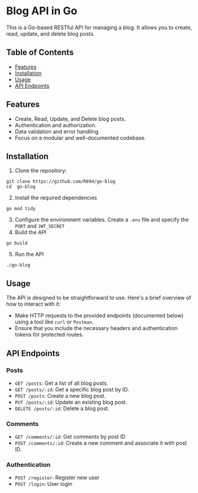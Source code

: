 # Blog API in Go

This is a Go-based RESTful API for managing a blog. It allows you to create, read, update, and delete blog posts.

## Table of Contents

- [Features](#features)
- [Installation](#installation)
- [Usage](#usage)
- [API Endpoints](#api-endpoints)

## Features

- Create, Read, Update, and Delete blog posts.
- Authentication and authorization.
- Data validation and error handling.
- Focus on a modular and well-documented codebase.

## Installation

1. Clone the repository:

```
git clone https://github.com/R894/go-blog
cd  go-blog
```
2. Install the required dependencies
```
go mod tidy
```
3. Configure the environment variables. Create a `.env` file and specify the `PORT` and `JWT_SECRET`
4. Build the API
```
go build
```
5. Run the API
```
./go-blog
```

## Usage
The API is designed to be straightforward to use. Here's a brief overview of how to interact with it:

* Make HTTP requests to the provided endpoints (documented below) using a tool like `curl` or `Postman`.
* Ensure that you include the necessary headers and authentication tokens for protected routes.

## API Endpoints

### Posts
* `GET /posts`: Get a list of all blog posts.
* `GET /posts/:id`: Get a specific blog post by ID.
* `POST /posts`:  Create a new blog post.
* `PUT /posts/:id`: Update an existing blog post.
* `DELETE /posts/:id`: Delete a blog post.

### Comments
* `GET /comments/:id`: Get comments by post ID
* `POST /comments/:id`: Create a new comment and associate it with post ID.

### Authentication
* `POST /register`: Register new user
* `POST /login`: User login
